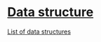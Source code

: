 # [Data structure](https://en.wikipedia.org/wiki/Data_structure)

[List of data structures](https://en.wikipedia.org/wiki/List_of_data_structures)
